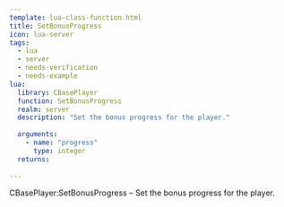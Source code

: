 ```yaml
---
template: lua-class-function.html
title: SetBonusProgress
icon: lua-server
tags:
  - lua
  - server
  - needs-verification
  - needs-example
lua:
  library: CBasePlayer
  function: SetBonusProgress
  realm: server
  description: "Set the bonus progress for the player."
  
  arguments:
    - name: "progress"
      type: integer
  returns:
    
---
```


<div class="lua__search__keywords">
CBasePlayer:SetBonusProgress &#x2013; Set the bonus progress for the player.
</div>
